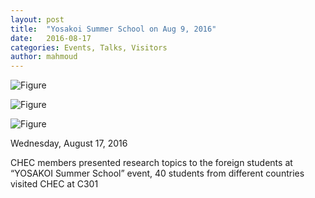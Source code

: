```yaml
---
layout: post
title:  "Yosakoi Summer School on Aug 9, 2016"
date:   2016-08-17
categories: Events, Talks, Visitors
author: mahmoud
---
```




![Figure](https://farm8.staticflickr.com/7572/28784314151_03f7456575_c.jpg)

![Figure](https://farm9.staticflickr.com/8581/28784311871_92e7713800_c.jpg)

![Figure](https://farm8.staticflickr.com/7794/28829000236_51e3d252bb_c.jpg)

Wednesday, August 17, 2016

CHEC members presented research topics to the foreign students at “YOSAKOI Summer School” event, 40 students from different countries visited CHEC at C301


